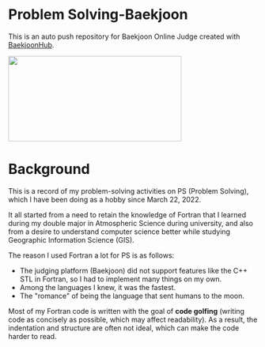 # Problem Solving-Baekjoon
This is an auto push repository for Baekjoon Online Judge created with [BaekjoonHub](https://github.com/BaekjoonHub/BaekjoonHub).

<a href="https://solved.ac/profile/dydgns0556"><img align="center" style="height:173px; width:350px;" src="http://mazassumnida.wtf/api/v2/generate_badge?boj=dydgns0556" /></a>&nbsp;&nbsp;

# Background
This is a record of my problem-solving activities on PS (Problem Solving), which I have been doing as a hobby since March 22, 2022.

It all started from a need to retain the knowledge of Fortran that I learned during my double major in Atmospheric Science during university, and also from a desire to understand computer science better while studying Geographic Information Science (GIS).

The reason I used Fortran a lot for PS is as follows:
- The judging platform (Baekjoon) did not support features like the C++ STL in Fortran, so I had to implement many things on my own.
- Among the languages I knew, it was the fastest.
- The "romance" of being the language that sent humans to the moon.

Most of my Fortran code is written with the goal of **code golfing** (writing code as concisely as possible, which may affect readability). As a result, the indentation and structure are often not ideal, which can make the code harder to read.


